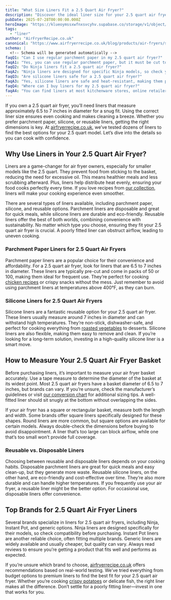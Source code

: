 ```yaml
---
title: "What Size Liners Fit a 2.5 Quart Air Fryer?"
description: "Discover the ideal liner size for your 2.5 quart air fryer with our expert guide. Save time and avoid mess with perfectly fitted liners!"
pubDate: 2025-07-28T00:00:00.000Z
heroImage: "https://klueoymssxwfnxsvcyhv.supabase.co/storage/v1/object/public/Shmucket/what-size-liners-fit-2-5-quart-air-fryer.webp"
tags:
  - "liner"
author: "AirFryerRecipe.co.uk"
canonical: "https://www.airfryerrecipe.co.uk/blog/products/air-fryers/specifications/what-size-liners-fit-2-5-quart-air-fryer"
schema: |
  <!-- Schema will be generated automatically -->
faqQ1: "Can I use regular parchment paper in my 2.5 quart air fryer?"
faqA1: "Yes, you can use regular parchment paper, but it must be cut to fit your 2.5 quart air fryer basket. Pre-cut liners are 6.5 to 7 inches in diameter, which is ideal for most models. Avoid letting the parchment paper touch the heating element, as it can burn."
faqQ2: "Do Ninja liners fit a 2.5 quart air fryer?"
faqA2: "Ninja liners are designed for specific Ninja models, so check your air fryer’s compatibility first. Some generic 7-inch liners may fit, but it’s best to measure your basket or consult the manufacturer’s guidelines."
faqQ3: "Are silicone liners safe for a 2.5 quart air fryer?"
faqA3: "Yes, silicone liners are safe and heat-resistant, making them perfect for air fryers. Ensure they fit snugly in your 2.5 quart basket to avoid blocking airflow. Silicone liners are also dishwasher-safe for easy cleaning."
faqQ4: "Where can I buy liners for my 2.5 quart air fryer?"
faqA4: "You can find liners at most kitchenware stores, online retailers like Amazon, or specialty shops. For trusted recommendations, visit <a href=https://www.airfryerrecipe.co.uk>airfryerrecipe.co.uk</a> for tested and approved options. Always check the dimensions before purchasing."
---
```

<p>If you own a 2.5 quart air fryer, you’ll need liners that measure approximately 6.5 to 7 inches in diameter for a snug fit. Using the correct liner size ensures even cooking and makes cleaning a breeze. Whether you prefer parchment paper, silicone, or reusable liners, getting the right dimensions is key. At <a href=https://www.airfryerrecipe.co.uk>airfryerrecipe.co.uk</a>, we’ve tested dozens of liners to find the best options for your 2.5 quart model. Let’s dive into the details so you can cook with confidence.</p>  

<h2>Why Use Liners in Your 2.5 Quart Air Fryer?</h2>  
<p>Liners are a game-changer for air fryer owners, especially for smaller models like the 2.5 quart. They prevent food from sticking to the basket, reducing the need for excessive oil. This means healthier meals and less scrubbing afterward. Plus, liners help distribute heat evenly, ensuring your food cooks perfectly every time. If you love recipes from <a href=https://www.airfryerrecipe.co.uk/recipes>our collection</a>, liners will make your cooking experience even smoother.</p>  

<p>There are several types of liners available, including parchment paper, silicone, and reusable options. Parchment liners are disposable and great for quick meals, while silicone liners are durable and eco-friendly. Reusable liners offer the best of both worlds, combining convenience with sustainability. No matter which type you choose, ensuring they fit your 2.5 quart air fryer is crucial. A poorly fitted liner can obstruct airflow, leading to uneven cooking.</p>  

<h3>Parchment Paper Liners for 2.5 Quart Air Fryers</h3>  
<p>Parchment paper liners are a popular choice for their convenience and affordability. For a 2.5 quart air fryer, look for liners that are 6.5 to 7 inches in diameter. These liners are typically pre-cut and come in packs of 50 or 100, making them ideal for frequent use. They’re perfect for cooking <a href=https://www.airfryerrecipe.co.uk/recipe-category/chicken>chicken recipes</a> or crispy snacks without the mess. Just remember to avoid using parchment liners at temperatures above 400°F, as they can burn.</p>  

<h3>Silicone Liners for 2.5 Quart Air Fryers</h3>  
<p>Silicone liners are a fantastic reusable option for your 2.5 quart air fryer. These liners usually measure around 7 inches in diameter and can withstand high temperatures. They’re non-stick, dishwasher-safe, and perfect for cooking everything from <a href=https://www.airfryerrecipe.co.uk/recipe-category/vegetables>roasted vegetables</a> to desserts. Silicone liners are also flexible, making them easy to remove and clean. If you’re looking for a long-term solution, investing in a high-quality silicone liner is a smart move.</p>  

<h2>How to Measure Your 2.5 Quart Air Fryer Basket</h2>  
<p>Before purchasing liners, it’s important to measure your air fryer basket accurately. Use a tape measure to determine the diameter of the basket at its widest point. Most 2.5 quart air fryers have a basket diameter of 6.5 to 7 inches, but brands can vary. If you’re unsure, check the manufacturer’s guidelines or visit <a href=https://www.airfryerrecipe.co.uk/air-fryer-conversion-chart>our conversion chart</a> for additional sizing tips. A well-fitted liner should sit snugly at the bottom without overlapping the sides.</p>  

<p>If your air fryer has a square or rectangular basket, measure both the length and width. Some brands offer square liners specifically designed for these shapes. Round liners are more common, but square options are available for certain models. Always double-check the dimensions before buying to avoid disappointment. A liner that’s too large can block airflow, while one that’s too small won’t provide full coverage.</p>  

<h3>Reusable vs. Disposable Liners</h3>  
<p>Choosing between reusable and disposable liners depends on your cooking habits. Disposable parchment liners are great for quick meals and easy clean-up, but they generate more waste. Reusable silicone liners, on the other hand, are eco-friendly and cost-effective over time. They’re also more durable and can handle higher temperatures. If you frequently use your air fryer, a reusable liner might be the better option. For occasional use, disposable liners offer convenience.</p>  

<h2>Top Brands for 2.5 Quart Air Fryer Liners</h2>  
<p>Several brands specialize in liners for 2.5 quart air fryers, including Ninja, Instant Pot, and generic options. Ninja liners are designed specifically for their models, so check compatibility before purchasing. Instant Pot liners are another reliable choice, often fitting multiple brands. Generic liners are widely available and usually cheaper, but quality can vary. Always read reviews to ensure you’re getting a product that fits well and performs as expected.</p>  

<p>If you’re unsure which brand to choose, <a href=https://www.airfryerrecipe.co.uk>airfryerrecipe.co.uk</a> offers recommendations based on real-world testing. We’ve tried everything from budget options to premium liners to find the best fit for your 2.5 quart air fryer. Whether you’re cooking <a href=https://www.airfryerrecipe.co.uk/recipe-category/potatoes>crispy potatoes</a> or delicate fish, the right liner makes all the difference. Don’t settle for a poorly fitting liner—invest in one that works for you.</p>
